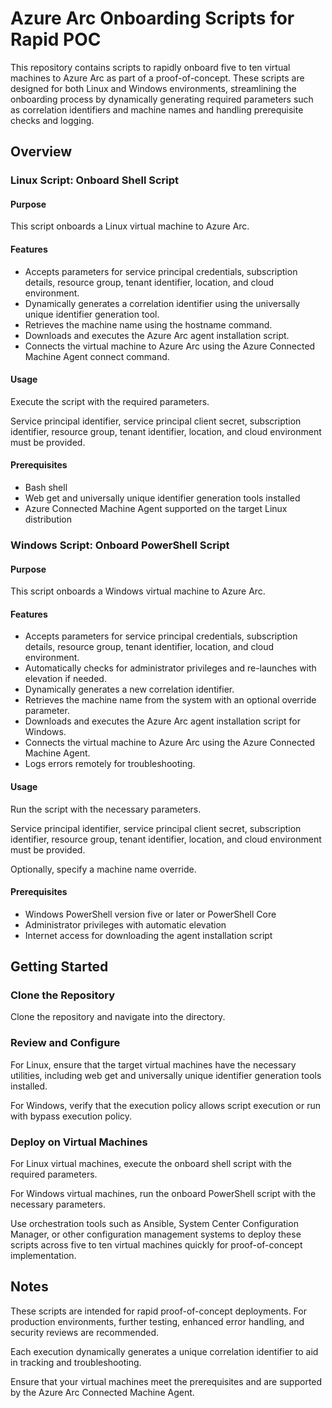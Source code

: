 # Azure Arc Onboarding Scripts for Rapid POC

This repository contains scripts to rapidly onboard five to ten virtual machines to Azure Arc as part of a proof-of-concept. These scripts are designed for both Linux and Windows environments, streamlining the onboarding process by dynamically generating required parameters such as correlation identifiers and machine names and handling prerequisite checks and logging.

## Overview

### Linux Script: Onboard Shell Script

#### Purpose

This script onboards a Linux virtual machine to Azure Arc.

#### Features

- Accepts parameters for service principal credentials, subscription details, resource group, tenant identifier, location, and cloud environment.
- Dynamically generates a correlation identifier using the universally unique identifier generation tool.
- Retrieves the machine name using the hostname command.
- Downloads and executes the Azure Arc agent installation script.
- Connects the virtual machine to Azure Arc using the Azure Connected Machine Agent connect command.

#### Usage

Execute the script with the required parameters.

Service principal identifier, service principal client secret, subscription identifier, resource group, tenant identifier, location, and cloud environment must be provided.

#### Prerequisites

- Bash shell
- Web get and universally unique identifier generation tools installed
- Azure Connected Machine Agent supported on the target Linux distribution

### Windows Script: Onboard PowerShell Script

#### Purpose

This script onboards a Windows virtual machine to Azure Arc.

#### Features

- Accepts parameters for service principal credentials, subscription details, resource group, tenant identifier, location, and cloud environment.
- Automatically checks for administrator privileges and re-launches with elevation if needed.
- Dynamically generates a new correlation identifier.
- Retrieves the machine name from the system with an optional override parameter.
- Downloads and executes the Azure Arc agent installation script for Windows.
- Connects the virtual machine to Azure Arc using the Azure Connected Machine Agent.
- Logs errors remotely for troubleshooting.

#### Usage

Run the script with the necessary parameters.

Service principal identifier, service principal client secret, subscription identifier, resource group, tenant identifier, location, and cloud environment must be provided.

Optionally, specify a machine name override.

#### Prerequisites

- Windows PowerShell version five or later or PowerShell Core
- Administrator privileges with automatic elevation
- Internet access for downloading the agent installation script

## Getting Started

### Clone the Repository

Clone the repository and navigate into the directory.

### Review and Configure

For Linux, ensure that the target virtual machines have the necessary utilities, including web get and universally unique identifier generation tools installed.

For Windows, verify that the execution policy allows script execution or run with bypass execution policy.

### Deploy on Virtual Machines

For Linux virtual machines, execute the onboard shell script with the required parameters.

For Windows virtual machines, run the onboard PowerShell script with the necessary parameters.

Use orchestration tools such as Ansible, System Center Configuration Manager, or other configuration management systems to deploy these scripts across five to ten virtual machines quickly for proof-of-concept implementation.

## Notes

These scripts are intended for rapid proof-of-concept deployments. For production environments, further testing, enhanced error handling, and security reviews are recommended.

Each execution dynamically generates a unique correlation identifier to aid in tracking and troubleshooting.

Ensure that your virtual machines meet the prerequisites and are supported by the Azure Arc Connected Machine Agent.



